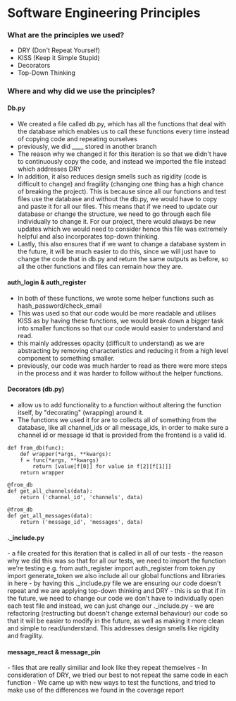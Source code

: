 # Software Engineering Principles

### What are the principles we used?
 - DRY (Don't Repeat Yourself)
 - KISS (Keep it Simple Stupid)
 - Decorators
 - Top-Down Thinking

### Where and why did we use the principles?

<h4> Db.py </h4>

- We created a file called db.py, which has all the functions that deal with the database which enables us to call these functions every time instead of copying code and repeating ourselves
- previously, we did ____ stored in another branch
- The reason why we changed it for this iteration is so that we didn't have to continuously copy the code, and instead we imported the file instead which addresses DRY
- In addition, it also reduces design smells such as rigidity (code is difficult to change) and fragility (changing one thing has a high chance of breaking the project). This is because since all our functions and test files use the database and without the db.py, we would have to copy and paste it for all our files. This means that if we need to update our database or change the structure, we need to go through each file individually to change it. For our project, there would always be new updates which we would need to consider hence this file was extremely helpful and also incorporates top-down thinking.
- Lastly, this also ensures that if we want to change a database system in the future, it will be much easier to do this, since we will just have to change the code that in db.py and return the same outputs as before, so all the other functions and files can remain how they are.

<h4> auth_login & auth_register </h4>

- In both of these functions, we wrote some helper functions such as hash_password/check_email
- This was used so that our code would be more readable and utilises KISS as by having these functions, we would break down a bigger task into smaller functions so that our code would easier to understand and read.
- this mainly addresses opacity (difficult to understand) as we are abstracting by removing characteristics and reducing it from a high level component to something smaller.
- previously, our code was much harder to read as there were more steps in the process and it was harder to follow without the helper functions.

<h4> Decorators (db.py) </h4>

- allow us to add functionality to a function without altering the function itself, by "decorating" (wrapping) around it.
- The functions we used it for are to collects all of something from the database, like all channel_ids or all message_ids, in order to make sure a channel id or message id that is provided from the frontend is a valid id.

```
def from_db(func):
    def wrapper(*args, **kwargs):
    f = func(*args, **kwargs)
        return [value[f[0]] for value in f[2][f[1]]]
    return wrapper
```

```
@from_db
def get_all_channels(data):
    return ('channel_id', 'channels', data)
```

```
@from_db
def get_all_messages(data):
    return ('message_id', 'messages', data)
```
<h4>._include.py </h4>
- a file created for this iteration that is called in all of our tests
- the reason why we did this was so that for all our tests, we need to import the function we're testing 
e.g. from auth_register import auth_register 
     from token.py import generate_token
     we also include all our global functions and libraries in here
- by having this ._include.py file we are ensuring our code doesn't repeat and we are applying top-down thinking and DRY
- this is so that if in the future, we need to change our code we don't have to individually open each test file and instead, we can just change our ._include.py
- we are refactoring (restructing but doesn't change external behaviour) our code so that it will be easier to modify in the future, as well as making it more clean and simple to read/understand. This addresses design smells like rigidity and fragility.  

<h4>message_react & message_pin</h4>
- files that are really similiar and look like they repeat themselves
- In consideration of DRY, we tried our best to not repeat the same code in each function
- We came up with new ways to test the functions, and tried to make use of the differences we found in the coverage report
